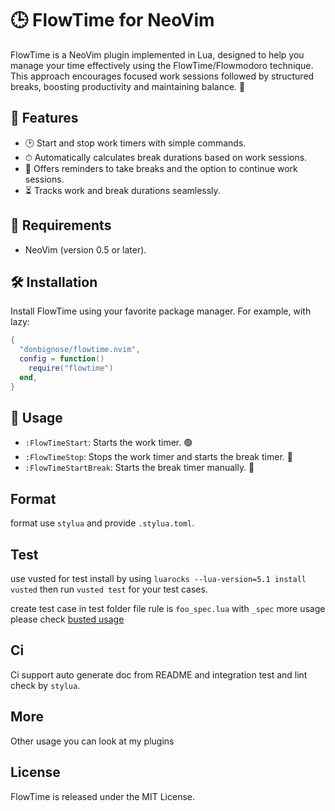 # 🕒 FlowTime for NeoVim

FlowTime is a NeoVim plugin implemented in Lua, designed to help you manage your time effectively using the FlowTime/Flowmodoro technique. This approach encourages focused work sessions followed by structured breaks, boosting productivity and maintaining balance. 🚀

## 🌟 Features

- 🕑 Start and stop work timers with simple commands.
- ⏱ Automatically calculates break durations based on work sessions.
- 🚨 Offers reminders to take breaks and the option to continue work sessions.
- ⏳ Tracks work and break durations seamlessly.

## 🔧 Requirements

- NeoVim (version 0.5 or later).

## 🛠 Installation

Install FlowTime using your favorite package manager. For example, with lazy:

```lua
{
  "donbignose/flowtime.nvim",
  config = function()
    require("flowtime")
  end,
}
```

## 🚀 Usage

- `:FlowTimeStart`: Starts the work timer. 🟢
- `:FlowTimeStop`: Stops the work timer and starts the break timer. 🔴
- `:FlowTimeStartBreak`: Starts the break timer manually. 🌙

## Format

format use `stylua` and provide `.stylua.toml`.

## Test

use vusted for test install by using `luarocks --lua-version=5.1 install vusted` then run `vusted test`
for your test cases.

create test case in test folder file rule is `foo_spec.lua` with `_spec` more usage please check
[busted usage](https://lunarmodules.github.io/busted/)

## Ci

Ci support auto generate doc from README and integration test and lint check by `stylua`.

## More

Other usage you can look at my plugins

## License

FlowTime is released under the MIT License.
